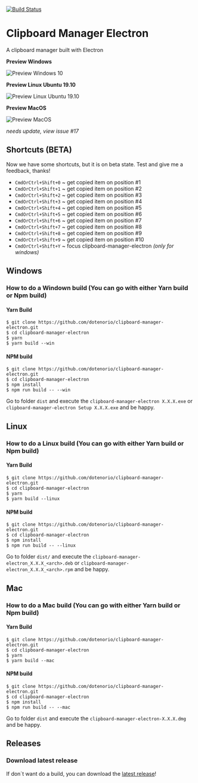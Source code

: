 [![Build Status](https://travis-ci.org/dotenorio/clipboard-manager-electron.svg?branch=master)](https://travis-ci.org/dotenorio/clipboard-manager-electron)

# Clipboard Manager Electron
A clipboard manager built with Electron

**Preview Windows**

![Preview Windows 10](https://i.imgur.com/bvkouHc.pngg)

**Preview Linux Ubuntu 19.10**

![Preview Linux Ubuntu 19.10](https://i.imgur.com/ohLfBdf.png)

**Preview MacOS**

![Preview MacOS](https://i.imgur.com/CSLIxl2.png)

_needs update, view issue #17_

## Shortcuts (BETA)

Now we have some shortcuts, but it is on beta state. Test and give me a feedback, thanks!

* `CmdOrCtrl+Shift+0` ~ get copied item on position #1
* `CmdOrCtrl+Shift+1` ~ get copied item on position #2
* `CmdOrCtrl+Shift+2` ~ get copied item on position #3
* `CmdOrCtrl+Shift+3` ~ get copied item on position #4
* `CmdOrCtrl+Shift+4` ~ get copied item on position #5
* `CmdOrCtrl+Shift+5` ~ get copied item on position #6
* `CmdOrCtrl+Shift+6` ~ get copied item on position #7
* `CmdOrCtrl+Shift+7` ~ get copied item on position #8
* `CmdOrCtrl+Shift+8` ~ get copied item on position #9
* `CmdOrCtrl+Shift+9` ~ get copied item on position #10
* `CmdOrCtrl+Shift+Y` ~ focus clipboard-manager-electron _(only for windows)_

## Windows

### How to do a Windown build (You can go with either Yarn build or Npm build) 
#### Yarn Build

```
$ git clone https://github.com/dotenorio/clipboard-manager-electron.git
$ cd clipboard-manager-electron
$ yarn
$ yarn build --win
```
#### NPM build
```
$ git clone https://github.com/dotenorio/clipboard-manager-electron.git
$ cd clipboard-manager-electron
$ npm install
$ npm run build -- --win
```

Go to folder `dist` and execute the `clipboard-manager-electron X.X.X.exe` or `clipboard-manager-electron Setup X.X.X.exe` and be happy.

## Linux

### How to do a Linux build (You can go with either Yarn build or Npm build)
#### Yarn Build

```
$ git clone https://github.com/dotenorio/clipboard-manager-electron.git
$ cd clipboard-manager-electron
$ yarn
$ yarn build --linux
```

#### NPM build
```
$ git clone https://github.com/dotenorio/clipboard-manager-electron.git
$ cd clipboard-manager-electron
$ npm install
$ npm run build -- --linux
```

Go to folder `dist/` and execute the `clipboard-manager-electron_X.X.X_<arch>.deb` or `clipboard-manager-electron_X.X.X_<arch>.rpm` and be happy.

## Mac

### How to do a Mac build (You can go with either Yarn build or Npm build)
#### Yarn Build
```
$ git clone https://github.com/dotenorio/clipboard-manager-electron.git
$ cd clipboard-manager-electron
$ yarn
$ yarn build --mac
```

#### NPM build
```
$ git clone https://github.com/dotenorio/clipboard-manager-electron.git
$ cd clipboard-manager-electron
$ npm install
$ npm run build -- --mac
```

Go to folder `dist` and execute the `clipboard-manager-electron-X.X.X.dmg` and be happy.

## Releases

### Download latest release

If don´t want do a build, you can download the [latest release](https://github.com/dotenorio/clipboard-manager-electron/releases/latest)!
